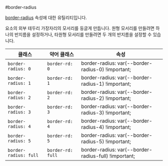 #border-radius

[border-radius](https://developer.mozilla.org/en-US/docs/Web/CSS/border-radius) 속성에 대한 유틸리티입니다.

요소의 외부 테두리 가장자리의 모서리를 둥글게 만듭니다. 원형 모서리를 만들려면 하나의 반지름을 설정하거나, 타원형 모서리를 만들려면 두 개의 반지름을 설정할 수 있습니다.

<table>
  <thead>
    <tr>
      <th scope="col">클래스</th>
      <th scope="col">약어 클래스</th>
      <th scope="col">속성</th>
    </tr>
  </thead>
  <tbody>
    <!-- border-radius: 0 -->
<tr>
  <td><code>border-radius: 0</code></td>
  <td><code>border-rd: 0</code></td>
  <td><span class="code">border-radius: var(--border-radius-0) !important;</span></td>
</tr>

<!-- border-radius: 1 -->
<tr>
  <td><code>border-radius: 1</code></td>
  <td><code>border-rd: 1</code></td>
  <td><span class="code">border-radius: var(--border-radius-1) !important;</span></td>
</tr>

<!-- border-radius: 2 -->
<tr>
  <td><code>border-radius: 2</code></td>
  <td><code>border-rd: 2</code></td>
  <td><span class="code">border-radius: var(--border-radius-2) !important;</span></td>
</tr>

<!-- border-radius: 3 -->
<tr>
  <td><code>border-radius: 3</code></td>
  <td><code>border-rd: 3</code></td>
  <td><span class="code">border-radius: var(--border-radius-3) !important;</span></td>
</tr>

<!-- border-radius: 4 -->
<tr>
  <td><code>border-radius: 4</code></td>
  <td><code>border-rd: 4</code></td>
  <td><span class="code">border-radius: var(--border-radius-4) !important;</span></td>
</tr>

<!-- border-radius: 5 -->
<tr>
  <td><code>border-radius: 5</code></td>
  <td><code>border-rd: 5</code></td>
  <td><span class="code">border-radius: var(--border-radius-5) !important;</span></td>
</tr>

<!-- border-radius: full -->
<tr>
  <td><code>border-radius: full</code></td>
  <td><code>border-rd: full</code></td>
  <td><span class="code">border-radius: var(--border-radius-full) !important;</span></td>
</tr>

  </tbody>

</table>
